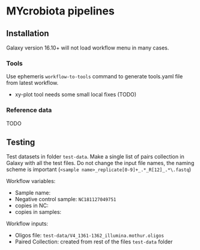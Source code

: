# MYcrobiota pipelines

## Installation


Galaxy version 16.10+ will not load workflow menu in many cases.

### Tools

Use ephemeris `workflow-to-tools` command to generate tools.yaml file from latest workflow.

- xy-plot tool needs some small local fixes (TODO)

### Reference data

TODO

## Testing

Test datasets in folder `test-data`. Make a single list of pairs collection in Galaxy with all the test files. Do not change the input file names, the naming scheme is important (`<sample name>_replicate[0-9]+_.*_R[12]_.*\.fastq`)

Workflow variables:

- Sample name: <any string>
- Negative control sample: `NC181127049751`
- copies in NC:
- copies in samples:

Workflow inputs:

- Oligos file: `test-data/V4_1361-1362_illumina.mothur.oligos`
- Paired Collection: created from rest of the files `test-data` folder
